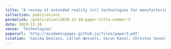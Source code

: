 ```yaml
---
title: "A review of extended reality (xr) technologies for manufacturing training"
collection: publications
permalink: /publication/2020-12-10-paper-title-number-5
date: 2020-12-10
venue: 'Technologies'
paperurl: 'http://academicpages.github.io/files/paper3.pdf'
citation: 'Sanika Doolani, Callen Wessels, Varun Kanal, Christos Sevastopoulos, Ashish Jaiswal, Harish Ram Nambiappan, and Fillia Makedon. "A review of extended reality (xr) technologies for manufacturing training." Technologies 8, no. 4 (2020): 77.'
---
```



